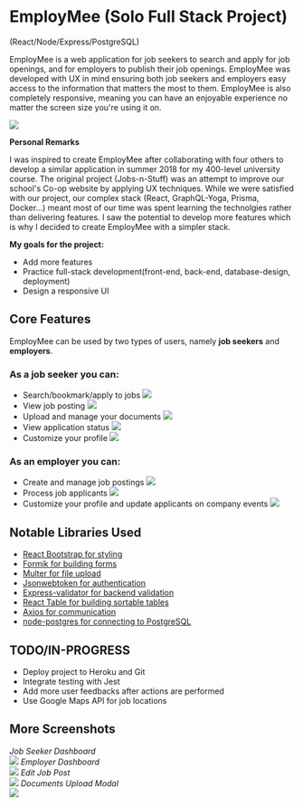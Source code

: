 # EmployMee (Solo Full Stack Project)

(React/Node/Express/PostgreSQL)

EmployMee is a web application for job seekers to search and apply for job openings, and for employers to publish their job openings. EmployMee was developed with UX in mind ensuring both job seekers and employers easy access to the information that matters the most to them. EmployMee is also completely responsive, meaning you can have an enjoyable experience no matter the screen size you're using it on.

![](Screenshots/welcome.png)

**Personal Remarks**

I was inspired to create EmployMee after collaborating with four others to develop a similar application in summer 2018 for my 400-level university course. The original project (Jobs-n-Stuff) was an attempt to improve our school's Co-op website by applying UX techniques. While we were satisfied with our project, our complex stack (React, GraphQL-Yoga, Prisma, Docker...) meant most of our time was spent learning the technolgies rather than delivering features. I saw the potential to develop more features which is why I decided to create EmployMee with a simpler stack.

**My goals for the project:**

* Add more features
* Practice full-stack development(front-end, back-end, database-design, deployment)
* Design a responsive UI

## Core Features

EmployMee can be used by two types of users, namely **job seekers** and **employers**. 

### As a job seeker you can:

* Search/bookmark/apply to jobs
![](Screenshots/jobsearch.png)
* View job posting
![](Screenshots/jobpost.png)
* Upload and manage your documents
![](Screenshots/documents.png)
* View application status
![](Screenshots/myapplications.png)
* Customize your profile
![](Screenshots/userprofile.png)

### As an employer you can:

* Create and manage job postings
![](Screenshots/managepostings.png)
* Process job applicants
![](Screenshots/manageapplicants.png)
* Customize your profile and update applicants on company events
![](Screenshots/businessprofile.png)

## Notable Libraries Used

* [React Bootstrap for styling](https://react-bootstrap.github.io/)
* [Formik for building forms](https://github.com/jaredpalmer/formik)
* [Multer for file upload](https://www.npmjs.com/package/multer)
* [Jsonwebtoken for authentication](https://www.npmjs.com/package/jsonwebtoken)
* [Express-validator for backend validation](https://www.npmjs.com/package/express-validator)
* [React Table for building sortable tables](https://www.npmjs.com/package/react-table)
* [Axios for communication](https://www.npmjs.com/package/axios)
* [node-postgres for connecting to PostgreSQL](https://www.npmjs.com/package/pg)

## TODO/IN-PROGRESS

* Deploy project to Heroku and Git
* Integrate testing with Jest
* Add more user feedbacks after actions are performed
* Use Google Maps API for job locations

## More Screenshots

*Job Seeker Dashboard*\
![](Screenshots/dashboard.png)
*Employer Dashboard*\
![](Screenshots/businessdashboard.png)
*Edit Job Post*\
![](Screenshots/editposting.png)
*Documents Upload Modal*\
![](Screenshots/documentsupload.png)
